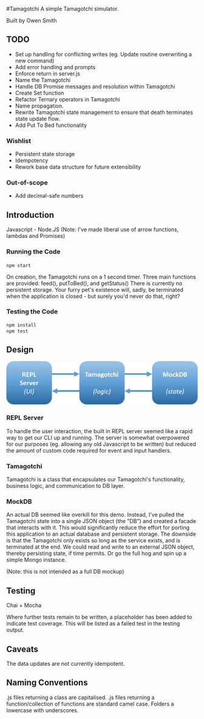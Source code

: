 #Tamagotchi
A simple Tamagotchi simulator.

Built by Owen Smith

## TODO
- Set up handling for conflicting writes (eg. Update routine overwriting a new command)
- Add error handling and prompts
- Enforce return in server.js
- Name the Tamagotchi
- Handle DB Promise messages and resolution within Tamagotchi
- Create Set function
- Refactor Ternary operators in Tamagotchi
- Name propagation.
- Rewrite Tamagotchi state management to ensure that death terminates state update flow.
- Add Put To Bed functionality

### Wishlist
- Persistent state storage
- Idempotency
- Rework base data structure for future extensibility

### Out-of-scope
- Add decimal-safe numbers


## Introduction
Javascript - Node.JS 
(Note: I've made liberal use of arrow functions, lambdas and Promises)

### Running the Code

`npm start`

On creation, the Tamagotchi runs on a 1 second timer. 
Three main functions are provided: feed(), putToBed(), and getStatus()
There is currently no persistent storage. Your furry pet's existence will, sadly, be terminated when the application is closed - but surely you'd never do that, right?

### Testing the Code

```
npm install
npm test
```

## Design

![Architecture](/doc_assets/architecture.png)

### REPL Server
To handle the user interaction, the built in REPL server seemed like a rapid way to get our CLI up and running.
The server is somewhat overpowered for our purposes (eg. allowing any old Javascript to be written) but reduced the amount of custom code required for event and input handlers.

### Tamagotchi
Tamagotchi is a class that encapsulates our Tamagotchi's functionality, business logic, and communication to DB layer.

### MockDB
An actual DB seemed like overkill for this demo. Instead, I've pulled the Tamagotchi state into a single JSON object (the "DB") and created a facade that interacts with it. This would significantly reduce the effort for porting this application to an actual database and persistent storage.
The downside is that the Tamagotchi only exists so long as the service exists, and is terminated at the end. 
We could read and write to an external JSON object, thereby persisting state, if time permits. Or go the full hog and spin up a simple Mongo instance. 

(Note: this is not intended as a full DB mockup)

## Testing
Chai + Mocha

Where further tests remain to be written, a placeholder has been added to indicate test coverage. This will be listed as a failed test in the testing output.

## Caveats
The data updates are not currently idempotent. 

## Naming Conventions
.js files returning a class are capitalised.
.js files returning a function/collection of functions are standard camel case.
Folders a lowercase with underscores.
